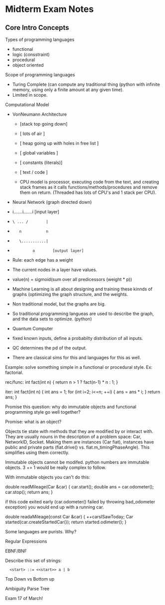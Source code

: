 # Midterm Exam Notes

## Core Intro Concepts

Types of programming languages

- functional
- logic (consstraint)
- procedural
- object oriented

Scope of programming languages

- Turing Complete (can compute any traditional thing (python with infinite memory, using only a finite amount at any given time).
- Limited in scope.

Computational Model

- VonNeumann Architecture
  - [stack top going down]
  - [ lots of air ]
  - [ heap going up with holes in free list ]
  - [ global variables ]
  - [ constants (literals)]
  - [ text / code ]

  - CPU model is processor, executing code from the text, and creating stack frames as it calls functions/methods/procedures and remove them on return.   (Threaded has lots of CPU's and 1 stack per CPU).

- Neural Network (graph directed down)
-    i.......i.......i  [input layer]
-     \ ... /        |
-        n           n
-        \...........|
-              o        [output layer]
- Rule: each edge has a weight
- The current nodes in a layer have values.
-   value(n) = sigmoid(sum over all predicessors (weight * p))
- Machine Learning is all about designing and training these kinnds of graphs (optimizing the graph structure, and the weights.
- Non traditional model, but the graphs are big.
- So traditional programming langueas are used to describe the graph, and the data sets to optimize. (python)



- Quantum Computer

- fixed known inputs, define a probabilty distribution of all inputs.
- QC determines the pd of the output.

- There are classical sims for this and languages for this as well.

Example: solve something simple in a functional or procedural style.   Ex: factorial.

rec/func: 
 int fact(int n) {
     return n > 1 ? fact(n-1) * n : 1;
 }

 iter:
 int fact(int n) {
   int ans = 1;
   for (int i=2; i<=n; ++i) {
       ans = ans * i;
   }
   return ans;
 }

 Promise this question: why do immutable objects and functional programming style go well together?

 Promise: what is an object?

 Objects tie state with methods that they are modified by or interact with.  They are usually nouns in the description of a problem space: Car, NetworkID, Socket.  Making them are instances  (Car fiat), instances have public and private parts  (fiat.drive() vs. fiat.m_timingPhaseAngle).  This simplifies using them correctly.

 Immutable objects cannot be modifed. python numbers are immutable objects.   3 += 1 would be really complex to follow.

 With immutable objects you can't do this:

double readMileage(Car &car) {
   car.start();
   double ans = car.odometer();
   car.stop();
   return ans;
}

if this code exited early (car.odometer() failed by throwing bad_odometer exception) you would end up with a running car.

double readaMileage(const Car &car) {
    ++carsISawToday;
   Car started(car.createStartedCar());
   return started.odimeter();
}

Some languages are purists.  Why?

Regular Expressions

EBNF/BNF

Describe this set of strings: 
```
  <start> ::= <<start>> a | b
```
Top Down vs Bottom up

Ambiguity
Parse Tree

Exam 17 of March!



